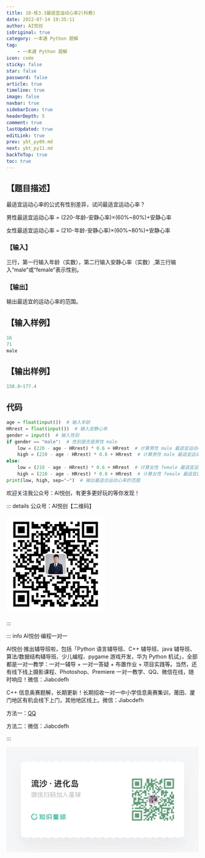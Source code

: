 ```yaml
---
title: 10-练3.3最适宜运动心率2(科教)
date: 2022-07-14 19:35:11
author: AI悦创
isOriginal: true
category: 一本通 Python 题解
tag:
    - 一本通 Python 题解
icon: code
sticky: false
star: false
password: false
article: true
timeline: true
image: false
navbar: true
sidebarIcon: true
headerDepth: 5
comment: true
lastUpdated: true
editLink: true
prev: ybt_py09.md
next: ybt_py11.md
backToTop: true
toc: true
---
```


## 【题目描述】

最适宜运动心率的公式有性别差异，试问最适宜运动心率？

男性最适宜运动心率 = (220-年龄-安静心率)×(60%~80%)+安静心率

女性最适宜运动心率 = (210-年龄-安静心率)×(60%~80%)+安静心率

### 【输入】

三行，第一行输入年龄（实数），第二行输入安静心率（实数）,第三行输入“male”或“female”表示性别。

### 【输出】

输出最适宜的运动心率的范围。

## 【输入样例】

```python
16
71 
male
```

## 【输出样例】

```python
150.8~177.4
```

## 代码

```python
age = float(input())  # 输入年龄
HRrest = float(input())  # 输入安静心率
gender = input()  # 输入性别
if gender == "male":  # 性别是否是男性 male
	low = (220 - age - HRrest) * 0.6 + HRrest  # 计算男性 male 最适宜运动心率低值
	high = (220 - age - HRrest) * 0.8 + HRrest  # 计算男性 male 最适宜运动心率高值
else:
	low = (210 - age - HRrest) * 0.6 + HRrest  # 计算女性 female 最适宜运动心率低值
	high = (210 - age - HRrest) * 0.8 + HRrest  # 计算女性 female 最适宜运动心率高值
print(low, high, sep="~")  # 输出最适合运动心率的范围
```



欢迎关注我公众号：AI悦创，有更多更好玩的等你发现！

::: details 公众号：AI悦创【二维码】

![](/gzh.jpg)

:::

::: info AI悦创·编程一对一

AI悦创·推出辅导班啦，包括「Python 语言辅导班、C++ 辅导班、java 辅导班、算法/数据结构辅导班、少儿编程、pygame 游戏开发，华为 Python 机试」，全部都是一对一教学：一对一辅导 + 一对一答疑 + 布置作业 + 项目实践等。当然，还有线下线上摄影课程、Photoshop、Premiere 一对一教学、QQ、微信在线，随时响应！微信：Jiabcdefh

C++ 信息奥赛题解，长期更新！长期招收一对一中小学信息奥赛集训，莆田、厦门地区有机会线下上门，其他地区线上。微信：Jiabcdefh

方法一：[QQ](http://wpa.qq.com/msgrd?v=3&uin=1432803776&site=qq&menu=yes)

方法二：微信：Jiabcdefh

:::

![](/zsxq.jpg)






